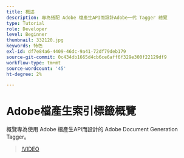 ```yaml
---
title: 概述
description: 專為搭配 Adobe 檔產生API而設計Adobe一代 Tagger 總覽
type: Tutorial
role: Developer
level: Beginner
thumbnail: 332120.jpg
keywords: 特色
exl-id: df7e84a6-4409-46dc-9a41-72df79deb179
source-git-commit: 0c434db1665d4cb6ce6aff6f329e300f22129df9
workflow-type: tm+mt
source-wordcount: '45'
ht-degree: 2%

---
```


# Adobe檔產生索引標籤概覽

概覽專為使用 Adobe 檔產生API而設計的 Adobe Document Generation Tagger。

>[!VIDEO](https://video.tv.adobe.com/v/332120?hidetitle=true)
